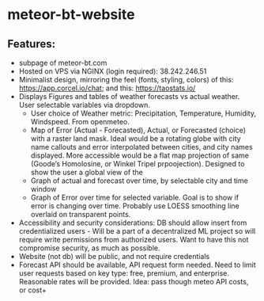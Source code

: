 # meteor-bt-website

## Features:
- subpage of meteor-bt.com
- Hosted on VPS via NGINX (login required): 38.242.246.51
- Minimalist design, mirroring the feel (fonts, styling, colors) of this: https://app.corcel.io/chat; and this: https://taostats.io/
- Displays Figures and tables of weather forecasts vs actual weather. User selectable variables via dropdown.
    * User choice of Weather metric: Precipitation, Temperature, Humidity, Windspeed. From openmeteo.
    * Map of Error (Actual - Forecasted), Actual, or Forecasted (choice) with a raster land mask. Ideal would be a rotating globe with city name callouts and error interpolated between cities, and city names displayed. More accessible would be a flat map projection of same (Goode’s Homolosine, or Winkel Tripel prpoojection). Designed to show the user a global view of the 
    * Graph of actual and forecast over time, by selectable city and time window
    * Graph of Error over time for selected variable. Goal is to show if error is changing over time. Probably use LOESS smoothing line overlaid on transparent points.
- Accessibility and security considerations: DB should allow insert from credentialized users - Will be a part of a decentralized ML project so will require write permissions from authorized users. Want to have this not compromise security, as much as possible.
- Website (not db) will be public, and not require credentials
- Forecast API should be available, API request form needed. Need to limit user requests based on key type: free, premium, and enterprise. Reasonable rates will be provided. Idea: pass though meteo API costs, or cost+



